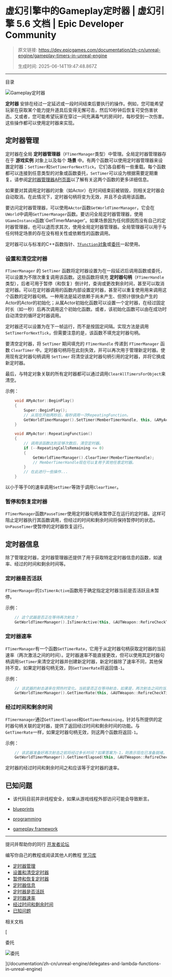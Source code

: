# 虚幻引擎中的Gameplay定时器 | 虚幻引擎 5.6 文档 | Epic Developer Community

> 原文链接: https://dev.epicgames.com/documentation/zh-cn/unreal-engine/gameplay-timers-in-unreal-engine
> 
> 生成时间: 2025-06-14T19:47:48.867Z

---

目录

![Gameplay定时器](https://dev.epicgames.com/community/api/documentation/image/a33cb4b9-b8c8-41bd-9a66-6cbd92ea5d70?resizing_type=fill&width=1920&height=335)

**定时器** 安排在经过一定延迟或一段时间结束后要执行的操作。例如，您可能希望玩家在获取某个能力提升道具后变得无懈可击，然后10秒钟后恢复可受伤害状态。又或者，您可能希望玩家在穿过一间充满毒气的房间时，每秒受到一次伤害。这些操作都可以使用定时器来实现。

## 定时器管理

定时器在全局 **定时器管理器**（`FTimerManager`类型）中管理。全局定时器管理器存在于 **游戏实例** 对象上以及每个 **场景** 中。有两个函数可以使用定时器管理器来设置定时器：`SetTimer`和`SetTimerForNextTick`，它们各自都有一些重载。每个函数都可以连接到任意类型的对象或函数委托，`SetTimer`可以设为根据需要定期重复。请参阅[定时器管理器API页面](/documentation/en-us/unreal-engine/API/Runtime/Engine/FTimerManager)以了解有关这两个函数的更多详细信息。

如果要对其调用定时器的对象（如Actor）在时间结束前被销毁，则相关定时器会自动取消。在此情况下，定时器句柄将变为无效，并且不会调用该函数。

要访问定时器管理器，可以使用`AActor`函数`GetWorldTimerManager`，它会在`UWorld`中调用`GetTimerManager`函数。要访问全局定时器管理器，使用`UGameInstance`函数\`GetTimerManager'。如果场景因为任何原因而没有自己的定时器管理器，也可以退而求其次，使用全局定时器管理器。全局管理器可以用于与任何特定场景的存在没有相关性或依赖性的函数调用。

定时器可以与标准的C++函数指针、[`TFunction`对象](/documentation/en-us/unreal-engine/API/Runtime/Core/GenericPlatform/TFunction)或[委托](/documentation/zh-cn/unreal-engine/delegates-and-lambda-functions-in-unreal-engine)一起使用。

### 设置和清空定时器

`FTimerManager` 的 `SetTimer` 函数将定时器设置为在一段延迟后调用函数或委托，可以设置为不限次重复调用该函数。这些函数将填充 **定时器句柄**（`FTimerHandle`类型），后者可用于暂停（和恢复）倒计时，查询或更改剩余时间，甚至可以取消定时器。可以在定时器调用的函数内部设置定时器，甚至可以重复使用用来调用这个函数的定时器句柄。一种用法是延迟依赖于尚未产生、但预计很快会产生的Actor的Actor的初始化；从属Actor初始化函数可以设置一个定时器，在经过固定时长（如一秒）后再次调用这个初始化函数。或者，该初始化函数可以由在成功时自动清空的循环定时器调用。

定时器还可以设置为在下一帧运行，而不是按固定间隔。实现方法是调用 `SetTimerForNextTick`，但需要注意的是，该函数不填充定时器句柄。

要清空定时器，将 `SetTimer` 期间填充的 `FTimerHandle` 传递到 `FTimerManager` 函数 `ClearTimer` 中。定时器句柄将在此刻失效，并可以再次用于管理新定时器。使用现有定时器句柄调用 `SetTimer` 将清空该定时器句柄引用的定时器，并将它换成新定时器。

最后，与特定对象关联的所有定时器都可以通过调用`ClearAllTimersForObject`来清空。

示例：

```cpp
	void AMyActor::BeginPlay()
	{
		Super::BeginPlay();
		// 从现在开始两秒后，每秒调用一次RepeatingFunction。
		GetWorldTimerManager().SetTimer(MemberTimerHandle, this, &AMyActor::RepeatingFunction, 1.0f, true, 2.0f);
	}

	void AMyActor::RepeatingFunction()
	{
		// 调用该函数达到足够次数后，清空定时器。
		if (--RepeatingCallsRemaining <= 0)
		{
			GetWorldTimerManager().ClearTimer(MemberTimerHandle);
			// MemberTimerHandle现在可以复用于其他任意定时器。
		}
		// 在此进行一些操作...
	}

```

以小于等于0的速率调用`SetTimer`等效于调用`ClearTimer`。

### 暂停和恢复定时器

`FTimerManager`函数`PauseTimer`使用定时器句柄来暂停正在运行的定时器。这样可阻止定时器执行其函数调用，但经过的时间和剩余时间将保持暂停时的状态。`UnPauseTimer`使暂停的定时器恢复运行。

## 定时器信息

除了管理定时器，定时器管理器还提供了用于获取特定定时器信息的函数，如速率、经过的时间和剩余时间等。

### 定时器是否活跃

`FTimerManager`的`IsTimerActive`函数用于确定指定定时器当前是否活跃且未暂停。

示例：

```cpp
	// 这个武器是否正在等待再次射击？
	GetWorldTimerManager().IsTimerActive(this, &AUTWeapon::RefireCheckTimer);

```

### 定时器速率

`FTimerManager`有一个函数`GetTimerRate`，它用于从定时器句柄获取定时器的当前速率（两次激活之间的时间）。定时器速率不能直接更改，但可以使用其定时器句柄调用`SetTimer`来清空定时器并创建新定时器，新定时器除了速率不同，其他保持不变。如果定时器句柄无效，则`GetTimerRate`将返回值`-1`。

示例：

```cpp
	// 该武器的射击速率在预热时变化。当前是否正在等待射击，如果是，两次射击之间的当前间隔是多久？
	GetWorldTimerManager().GetTimerRate(this, &AUTWeapon::RefireCheckTimer);

```

### 经过时间和剩余时间

`FTimermanager`通过`GetTimerElapsed`和`GetTimerRemaining`，针对与所提供的定时器句柄关联的定时器，提供了返回经过时间和剩余时间的功能。与`GetTimerRate`一样，如果定时器句柄无效，则这两个函数将返回`-1`。

示例：

```cpp
	// 该武器准备好再次射击之前将经过多长时间？如果答案为-1，则表示现在已准备就绪。
	GetWorldTimerManager().GetTimerElapsed(this, &AUTWeapon::RefireCheckTimer);

```

定时器的经过时间和剩余时间之和应该等于定时器的速率。

## 已知问题

-   该代码目前并非线程安全，如果从游戏线程外部访问可能会导致断言。

-   [blueprints](https://dev.epicgames.com/community/search?query=blueprints)
-   [programming](https://dev.epicgames.com/community/search?query=programming)
-   [gameplay framework](https://dev.epicgames.com/community/search?query=gameplay%20framework)

* * *

提问并帮助你的同行 [开发者论坛](https://forums.unrealengine.com/categories?tag=unreal-engine)

编写你自己的教程或阅读其他人的教程 [学习库](https://dev.epicgames.com/community/unreal-engine/learning)

-   [定时器管理](/documentation/zh-cn/unreal-engine/gameplay-timers-in-unreal-engine#%E5%AE%9A%E6%97%B6%E5%99%A8%E7%AE%A1%E7%90%86)
-   [设置和清空定时器](/documentation/zh-cn/unreal-engine/gameplay-timers-in-unreal-engine#%E8%AE%BE%E7%BD%AE%E5%92%8C%E6%B8%85%E7%A9%BA%E5%AE%9A%E6%97%B6%E5%99%A8)
-   [暂停和恢复定时器](/documentation/zh-cn/unreal-engine/gameplay-timers-in-unreal-engine#%E6%9A%82%E5%81%9C%E5%92%8C%E6%81%A2%E5%A4%8D%E5%AE%9A%E6%97%B6%E5%99%A8)
-   [定时器信息](/documentation/zh-cn/unreal-engine/gameplay-timers-in-unreal-engine#%E5%AE%9A%E6%97%B6%E5%99%A8%E4%BF%A1%E6%81%AF)
-   [定时器是否活跃](/documentation/zh-cn/unreal-engine/gameplay-timers-in-unreal-engine#%E5%AE%9A%E6%97%B6%E5%99%A8%E6%98%AF%E5%90%A6%E6%B4%BB%E8%B7%83)
-   [定时器速率](/documentation/zh-cn/unreal-engine/gameplay-timers-in-unreal-engine#%E5%AE%9A%E6%97%B6%E5%99%A8%E9%80%9F%E7%8E%87)
-   [经过时间和剩余时间](/documentation/zh-cn/unreal-engine/gameplay-timers-in-unreal-engine#%E7%BB%8F%E8%BF%87%E6%97%B6%E9%97%B4%E5%92%8C%E5%89%A9%E4%BD%99%E6%97%B6%E9%97%B4)
-   [已知问题](/documentation/zh-cn/unreal-engine/gameplay-timers-in-unreal-engine#%E5%B7%B2%E7%9F%A5%E9%97%AE%E9%A2%98)

相关文档

[

委托

![委托](https://dev.epicgames.com/community/api/documentation/image/1063932d-f2ec-4c0e-bbf7-c0806a134b0b?resizing_type=fit&width=160&height=92)

](/documentation/zh-cn/unreal-engine/delegates-and-lambda-functions-in-unreal-engine)